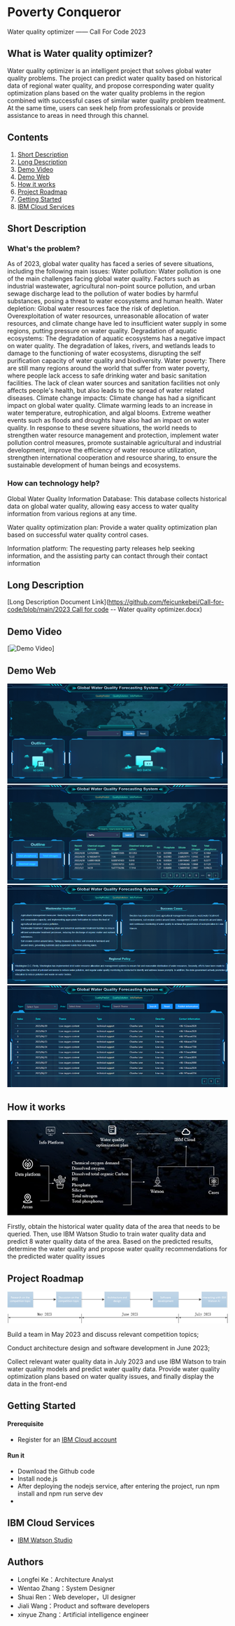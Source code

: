 # Poverty Conqueror
Water quality optimizer —— Call For Code 2023


## What is Water quality optimizer? ##
Water quality optimizer is an intelligent project that solves global water quality problems. The project can predict water quality based on historical data of regional water quality, and propose corresponding water quality optimization plans based on the water quality problems in the region combined with successful cases of similar water quality problem treatment. At the same time, users can seek help from professionals or provide assistance to areas in need through this channel.



## Contents

01. [Short Description](#Short-Description)
01. [Long Description](#Long-Description)
02. [Demo Video](#Demo-Video)
02. [Demo Web](#Demo-Web)
03. [How it works](#How-it-works)
06. [Project Roadmap](#Project-Roadmap)
07. [Getting Started](#Getting-Started)
08. [IBM Cloud Services](#IBM-Cloud-Services)


## Short Description <a name="Short-Description"></a>

### What's the problem?
As of 2023, global water quality has faced a series of severe situations, including the following main issues:
Water pollution: Water pollution is one of the main challenges facing global water quality. Factors such as industrial wastewater, agricultural non-point source pollution, and urban sewage discharge lead to the pollution of water bodies by harmful substances, posing a threat to water ecosystems and human health.
Water depletion: Global water resources face the risk of depletion. Overexploitation of water resources, unreasonable allocation of water resources, and climate change have led to insufficient water supply in some regions, putting pressure on water quality.
Degradation of aquatic ecosystems: The degradation of aquatic ecosystems has a negative impact on water quality. The degradation of lakes, rivers, and wetlands leads to damage to the functioning of water ecosystems, disrupting the self purification capacity of water quality and biodiversity.
Water poverty: There are still many regions around the world that suffer from water poverty, where people lack access to safe drinking water and basic sanitation facilities. The lack of clean water sources and sanitation facilities not only affects people's health, but also leads to the spread of water related diseases.
Climate change impacts: Climate change has had a significant impact on global water quality. Climate warming leads to an increase in water temperature, eutrophication, and algal blooms. Extreme weather events such as floods and droughts have also had an impact on water quality.
In response to these severe situations, the world needs to strengthen water resource management and protection, implement water pollution control measures, promote sustainable agricultural and industrial development, improve the efficiency of water resource utilization, strengthen international cooperation and resource sharing, to ensure the sustainable development of human beings and ecosystems.

### How can technology help?

Global Water Quality Information Database: This database collects historical data on global water quality, allowing easy access to water quality information from various regions at any time.

Water quality optimization plan: Provide a water quality optimization plan based on successful water quality control cases.

Information platform: The requesting party releases help seeking information, and the assisting party can contact through their contact information

## Long Description <a name="Long-Description"></a>
[Long Description Document Link](https://github.com/feicunkebei/Call-for-code/blob/main/2023 Call for code -- Water quality optimizer.docx)

## Demo Video <a name="Demo-Video"></a>
[![Demo Video](https://www.youtube.com/watch?v=56ektD1wWUU)]

## Demo Web <a name="Demo-Web"></a>
![picture alt](https://github.com/feicunkebei/Call-for-code/blob/main/1.png)
![picture alt](https://github.com/feicunkebei/Call-for-code/blob/main/2.png)
![picture alt](https://github.com/feicunkebei/Call-for-code/blob/main/3.png)
![picture alt](https://github.com/feicunkebei/Call-for-code/blob/main/4.png)

## How it works <a name="How-it-works"></a>

![picture alt](https://github.com/feicunkebei/Call-for-code/blob/main/Architecture.png)

Firstly, obtain the historical water quality data of the area that needs to be queried. Then, use IBM Watson Studio to train water quality data and predict 8 water quality data of the area. Based on the predicted results, determine the water quality and propose water quality recommendations for the predicted water quality issues





## Project Roadmap <a name="Project-Roadmap"></a>

![picture alt](https://github.com/feicunkebei/Call-for-code/blob/main/roadmap.png)

Build a team in May 2023 and discuss relevant competition topics;

Conduct architecture design and software development in June 2023;

Collect relevant water quality data in July 2023 and use IBM Watson to train water quality models and predict water quality data. Provide water quality optimization plans based on water quality issues, and finally display the data in the front-end


## Getting Started <a name="Getting-Started"></a>

#### Prerequisite
* Register for an [IBM Cloud account](https://www.ibm.com/)


#### Run it
* Download the Github code
* Install node.js
* After deploying the nodejs service, after entering the project, run npm install and npm run serve dev
*

## IBM Cloud Services <a name="IBM-Cloud-Services"></a>
* [IBM Watson Studio](https://www.ibm.com/cloud/watson-studio)




## Authors <a name="Authors"></a>
* Longfei Ke：Architecture Analyst
* Wentao Zhang：System Designer
* Shuai Ren：Web developer，UI designer
* Jiali Wang：Product and software developers
* xinyue Zhang：Artificial intelligence engineer

